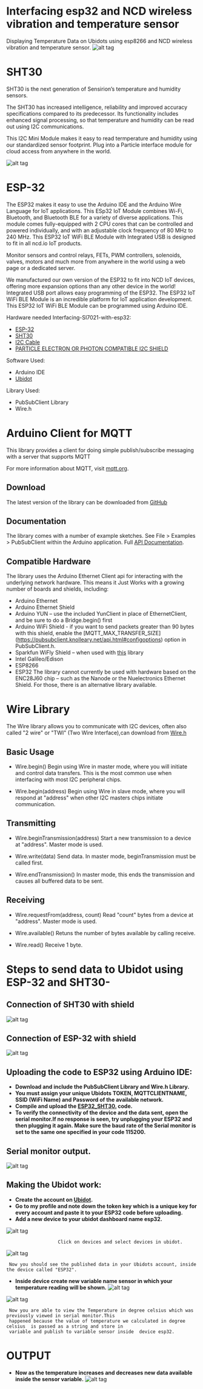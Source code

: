 # Interfacing  esp32 and NCD wireless vibration and temperature sensor
Displaying Temperature Data on Ubidots  using esp8266 and NCD wireless vibration and temperature sensor.
![alt tag](https://github.com/mjScientech/Esp32-And-SHT30/blob/master/SHT30_I2CS_A_1_c02a9c53-2431-4fb7-b568-b403fcd5f63f_480x480.png)
# SHT30
SHT30 is the next generation of Sensirion’s temperature and humidity sensors.

The SHT30 has increased intelligence, reliability and improved accuracy specifications compared to its predecessor. Its functionality includes enhanced signal processing,  so that temperature and humidity can be read out using I2C communications.

This I2C Mini Module makes it easy to read termperature and humidity using our standardized sensor footprint. Plug into a Particle interface module for cloud access from anywhere in the world.

![alt tag](https://github.com/mjScientech/ESP32-AND-SI7021/blob/master/ESP32_1.png)
# ESP-32
The ESP32 makes it easy to use the Arduino IDE and the Arduino Wire Language for IoT applications. This ESp32 IoT Module combines Wi-Fi, Bluetooth, and Bluetooth BLE for a variety of diverse applications. This module comes fully-equipped with 2 CPU cores that can be controlled and powered individually, and with an adjustable clock frequency of 80 MHz to 240 MHz. This ESP32 IoT WiFi BLE Module with Integrated USB is designed to fit in all ncd.io IoT products.

Monitor sensors and control relays, FETs, PWM controllers, solenoids, valves, motors and much more from anywhere in the world using a web page or a dedicated server.

We manufactured our own version of the ESP32 to fit into NCD IoT devices, offering more expansion options than any other device in the world! Integrated USB port allows easy programming of the ESP32. The ESP32 IoT WiFi BLE Module is an incredible platform for IoT application development. This ESP32 IoT WiFi BLE Module can be programmed using Arduino IDE.

Hardware needed Interfacing-SI7021-with-esp32:
- [ESP-32](https://store.ncd.io/product/esp32-iot-wifi-ble-module-with-integrated-usb/)
- [SHT30](https://shop.controleverything.com/products/humidity-and-temperature-sensor-3-rh-0-3-c)
- [I2C Cable](https://store.ncd.io/product/i2c-cable/)
- [PARTICLE ELECTRON OR PHOTON COMPATIBLE I2C SHIELD](https://shop.controleverything.com/products/i2c-breakout-for-particle-electron-or-particle-photon)

Software Used:
- Arduino IDE
- [Ubidot](https://ubidots.com/)

Library Used:
- PubSubClient Library
- Wire.h

# Arduino Client for MQTT
This library provides a client for doing simple publish/subscribe messaging with a server that supports MQTT

For more information about MQTT, visit [mqtt.org](http://mqtt.org/).
## Download
The latest version of the library can be downloaded from [GitHub](https://github.com/knolleary/pubsubclient/releases/tag/v2.7)
## Documentation
The library comes with a number of example sketches. See File > Examples > PubSubClient within the Arduino application.
Full [API Documentation](https://pubsubclient.knolleary.net/api.html).
## Compatible Hardware
The library uses the Arduino Ethernet Client api for interacting with the underlying network hardware. This means it Just Works with a growing number of boards and shields, including:

- Arduino Ethernet
- Arduino Ethernet Shield
- Arduino YUN – use the included YunClient in place of EthernetClient, and be sure to do a Bridge.begin() first
- Arduino WiFi Shield - if you want to send packets greater than 90 bytes with this shield, enable the [MQTT_MAX_TRANSFER_SIZE]  (https://pubsubclient.knolleary.net/api.html#configoptions) option in   PubSubClient.h.
- Sparkfun WiFly Shield – when used with [this](https://github.com/dpslwk/WiFly) library
- Intel Galileo/Edison
- ESP8266
- ESP32
The library cannot currently be used with hardware based on the ENC28J60 chip – such as the Nanode or the Nuelectronics Ethernet Shield. For those, there is an alternative library available.

# Wire Library
  The Wire library allows you to communicate with I2C devices, often also called "2 wire" or "TWI" (Two Wire Interface),can download  from [Wire.h](https://github.com/PaulStoffregen/Wire)
## Basic Usage
- Wire.begin()
  Begin using Wire in master mode, where you will initiate and control data transfers. This is the most common use when interfacing with   most I2C peripheral chips.

- Wire.begin(address)
  Begin using Wire in slave mode, where you will respond at "address" when other I2C masters chips initiate communication.
  
 ## Transmitting
 - Wire.beginTransmission(address)
   Start a new transmission to a device at "address". Master mode is used.

- Wire.write(data)
  Send data. In master mode, beginTransmission must be called first.

- Wire.endTransmission()
  In master mode, this ends the transmission and causes all buffered data to be sent.
  
## Receiving
- Wire.requestFrom(address, count)
  Read "count" bytes from a device at "address". Master mode is used.

- Wire.available()
  Retuns the number of bytes available by calling receive.

- Wire.read()
  Receive 1 byte.

# Steps to send data to Ubidot using ESP-32 and SHT30-

## Connection of SHT30 with shield
![alt tag](https://github.com/mjScientech/ESP32-AND-SI7021/blob/master/I2Cconnection%20SI021.JPG)

## Connection of ESP-32 with shield
![alt tag](https://github.com/mjScientech/ESP32-AND-SI7021/blob/master/Esp32%20Connection.png)

##  Uploading the code  to ESP32 using Arduino IDE:
- **Download and include the PubSubClient Library and Wire.h Library.**
- **You must assign your unique Ubidots TOKEN, MQTTCLIENTNAME, SSID (WiFi Name) and Password of the available network.**
- **Compile and upload the  [ESP32_SHT30.](https://github.com/mjScientech/Esp32-And-SHT30/blob/master/ESP32_SHT30.ino) code.**
- **To verify the connectivity of the device and the data sent, open the serial monitor.If no response is seen, try unplugging your ESP32 and then plugging it again. Make sure the baud rate of the Serial monitor is set to the same one specified in your code 115200.**

## Serial monitor output.
![alt tag](https://github.com/mjScientech/Esp32-And-SHT30/blob/master/Seriasht30%20output.JPG)

## Making the Ubidot work:
- **Create the account on [Ubidot](https://ubidots.com/).**
- **Go to my profile and note down the token key which is a unique key for every account and paste it to your ESP32 code before uploading.**
- **Add a new device to your ubidot dashboard name esp32.**
  
![alt tag](https://github.com/mjScientech/Esp32-And-SHT30/blob/master/device234.JPG)

                       Click on devices and select devices in ubidot.

![alt tag](https://github.com/mjScientech/ESP32-AND-SI7021/blob/master/Device.JPG)

     Now you should see the published data in your Ubidots account, inside the device called "ESP32".

- **Inside device create new variable name sensor in which your temperature reading will be shown.**
![alt tag](https://github.com/mjScientech/ESP32-AND-SI7021/blob/master/variable.JPG)
                  
         
![alt tag](https://github.com/mjScientech/Esp32-And-SHT30/blob/master/Sensor233.JPG)

     Now you are able to view the Temperature in degree celsius which was previously viewed in serial monitor.This
     happened because the value of temperature we calculated in degree celsius  is passed as a string and store in
     variable and publish to variable sensor inside  device esp32. 

# OUTPUT
- **Now as the temperature increases and decreases new data available inside the sensor variable.**
![alt tag](https://github.com/mjScientech/Esp32-And-SHT30/blob/master/SHT30%20out.JPG)

